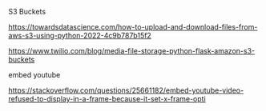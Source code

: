 S3 Buckets

https://towardsdatascience.com/how-to-upload-and-download-files-from-aws-s3-using-python-2022-4c9b787b15f2

https://www.twilio.com/blog/media-file-storage-python-flask-amazon-s3-buckets

embed youtube

https://stackoverflow.com/questions/25661182/embed-youtube-video-refused-to-display-in-a-frame-because-it-set-x-frame-opti

